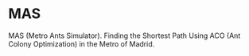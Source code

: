 # MAS
MAS (Metro Ants Simulator). Finding the Shortest Path Using ACO (Ant Colony Optimization) in the Metro of Madrid.
